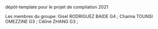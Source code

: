 dépôt-template pour le projet de compilation 2021

Les membres du groupe: 
Gisel RODRIGUEZ BAIDE   G4 ;
Chaima TOUNSI OMEZZINE  G3 ;
Céline ZHANG            G3 ;
